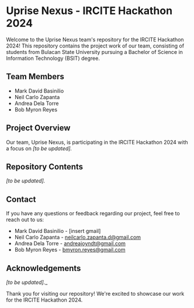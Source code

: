 # Uprise Nexus - IRCITE Hackathon 2024

Welcome to the Uprise Nexus team's repository for the IRCITE Hackathon 2024! This repository contains the project work of our team, consisting of students from Bulacan State University pursuing a Bachelor of Science in Information Technology (BSIT) degree. 

## Team Members
- Mark David Basinilio
- Neil Carlo Zapanta
- Andrea Dela Torre
- Bob Myron Reyes

## Project Overview
Our team, Uprise Nexus, is participating in the IRCITE Hackathon 2024 with a focus on _[to be updated]._

## Repository Contents
_[to be updated]._

## Contact
If you have any questions or feedback regarding our project, feel free to reach out to us:

- Mark David Basinilio - [insert gmail]
- Neil Carlo Zapanta - neilcarlo.zapanta.d@gmail.com
- Andrea Dela Torre - andreajoyndt@gmail.com
- Bob Myron Reyes - bmyron.reyes@gmail.com

## Acknowledgements
_[to be updated].__

Thank you for visiting our repository! We're excited to showcase our work for the IRCITE Hackathon 2024.
